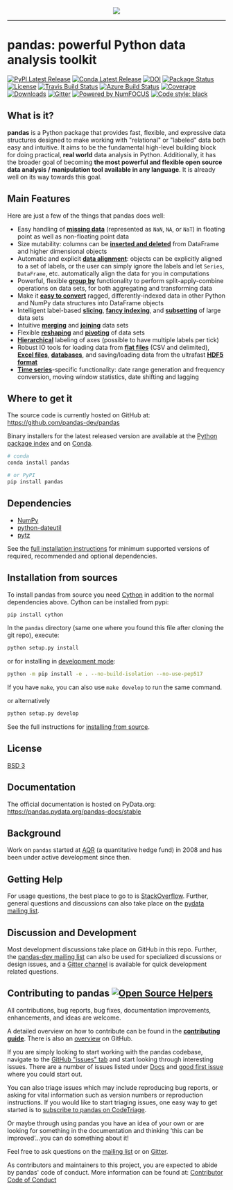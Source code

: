 <div align="center">
  <img src="https://dev.pandas.io/static/img/pandas.svg"><br>
</div>

-----------------

# pandas: powerful Python data analysis toolkit
[![PyPI Latest Release](https://img.shields.io/pypi/v/pandas.svg)](https://pypi.org/project/pandas/)
[![Conda Latest Release](https://anaconda.org/conda-forge/pandas/badges/version.svg)](https://anaconda.org/anaconda/pandas/)
[![DOI](https://zenodo.org/badge/DOI/10.5281/zenodo.3509134.svg)](https://doi.org/10.5281/zenodo.3509134)
[![Package Status](https://img.shields.io/pypi/status/pandas.svg)](https://pypi.org/project/pandas/)
[![License](https://img.shields.io/pypi/l/pandas.svg)](https://github.com/pandas-dev/pandas/blob/master/LICENSE)
[![Travis Build Status](https://travis-ci.org/pandas-dev/pandas.svg?branch=master)](https://travis-ci.org/pandas-dev/pandas)
[![Azure Build Status](https://dev.azure.com/pandas-dev/pandas/_apis/build/status/pandas-dev.pandas?branch=master)](https://dev.azure.com/pandas-dev/pandas/_build/latest?definitionId=1&branch=master)
[![Coverage](https://codecov.io/github/pandas-dev/pandas/coverage.svg?branch=master)](https://codecov.io/gh/pandas-dev/pandas)
[![Downloads](https://anaconda.org/conda-forge/pandas/badges/downloads.svg)](https://pandas.pydata.org)
[![Gitter](https://badges.gitter.im/Join%20Chat.svg)](https://gitter.im/pydata/pandas)
[![Powered by NumFOCUS](https://img.shields.io/badge/powered%20by-NumFOCUS-orange.svg?style=flat&colorA=E1523D&colorB=007D8A)](https://numfocus.org)
[![Code style: black](https://img.shields.io/badge/code%20style-black-000000.svg)](https://github.com/psf/black)

## What is it?

**pandas** is a Python package that provides fast, flexible, and expressive data
structures designed to make working with "relational" or "labeled" data both
easy and intuitive. It aims to be the fundamental high-level building block for
doing practical, **real world** data analysis in Python. Additionally, it has
the broader goal of becoming **the most powerful and flexible open source data
analysis / manipulation tool available in any language**. It is already well on
its way towards this goal.

## Main Features
Here are just a few of the things that pandas does well:

  - Easy handling of [**missing data**][missing-data] (represented as
    `NaN`, `NA`, or `NaT`) in floating point as well as non-floating point data
  - Size mutability: columns can be [**inserted and
    deleted**][insertion-deletion] from DataFrame and higher dimensional
    objects
  - Automatic and explicit [**data alignment**][alignment]: objects can
    be explicitly aligned to a set of labels, or the user can simply
    ignore the labels and let `Series`, `DataFrame`, etc. automatically
    align the data for you in computations
  - Powerful, flexible [**group by**][groupby] functionality to perform
    split-apply-combine operations on data sets, for both aggregating
    and transforming data
  - Make it [**easy to convert**][conversion] ragged,
    differently-indexed data in other Python and NumPy data structures
    into DataFrame objects
  - Intelligent label-based [**slicing**][slicing], [**fancy
    indexing**][fancy-indexing], and [**subsetting**][subsetting] of
    large data sets
  - Intuitive [**merging**][merging] and [**joining**][joining] data
    sets
  - Flexible [**reshaping**][reshape] and [**pivoting**][pivot-table] of
    data sets
  - [**Hierarchical**][mi] labeling of axes (possible to have multiple
    labels per tick)
  - Robust IO tools for loading data from [**flat files**][flat-files]
    (CSV and delimited), [**Excel files**][excel], [**databases**][db],
    and saving/loading data from the ultrafast [**HDF5 format**][hdfstore]
  - [**Time series**][timeseries]-specific functionality: date range
    generation and frequency conversion, moving window statistics,
    date shifting and lagging


   [missing-data]: https://pandas.pydata.org/pandas-docs/stable/user_guide/missing_data.html
   [insertion-deletion]: https://pandas.pydata.org/pandas-docs/stable/user_guide/dsintro.html#column-selection-addition-deletion
   [alignment]: https://pandas.pydata.org/pandas-docs/stable/user_guide/dsintro.html?highlight=alignment#intro-to-data-structures
   [groupby]: https://pandas.pydata.org/pandas-docs/stable/user_guide/groupby.html#group-by-split-apply-combine
   [conversion]: https://pandas.pydata.org/pandas-docs/stable/user_guide/dsintro.html#dataframe
   [slicing]: https://pandas.pydata.org/pandas-docs/stable/user_guide/indexing.html#slicing-ranges
   [fancy-indexing]: https://pandas.pydata.org/pandas-docs/stable/user_guide/advanced.html#advanced
   [subsetting]: https://pandas.pydata.org/pandas-docs/stable/user_guide/indexing.html#boolean-indexing
   [merging]: https://pandas.pydata.org/pandas-docs/stable/user_guide/merging.html#database-style-dataframe-or-named-series-joining-merging
   [joining]: https://pandas.pydata.org/pandas-docs/stable/user_guide/merging.html#joining-on-index
   [reshape]: https://pandas.pydata.org/pandas-docs/stable/user_guide/reshaping.html
   [pivot-table]: https://pandas.pydata.org/pandas-docs/stable/user_guide/reshaping.html
   [mi]: https://pandas.pydata.org/pandas-docs/stable/user_guide/indexing.html#hierarchical-indexing-multiindex
   [flat-files]: https://pandas.pydata.org/pandas-docs/stable/user_guide/io.html#csv-text-files
   [excel]: https://pandas.pydata.org/pandas-docs/stable/user_guide/io.html#excel-files
   [db]: https://pandas.pydata.org/pandas-docs/stable/user_guide/io.html#sql-queries
   [hdfstore]: https://pandas.pydata.org/pandas-docs/stable/user_guide/io.html#hdf5-pytables
   [timeseries]: https://pandas.pydata.org/pandas-docs/stable/user_guide/timeseries.html#time-series-date-functionality

## Where to get it
The source code is currently hosted on GitHub at:
https://github.com/pandas-dev/pandas

Binary installers for the latest released version are available at the [Python
package index](https://pypi.org/project/pandas) and on [Conda](https://docs.conda.io/en/latest/).

```sh
# conda
conda install pandas
```

```sh
# or PyPI
pip install pandas
```

## Dependencies
- [NumPy](https://www.numpy.org)
- [python-dateutil](https://labix.org/python-dateutil)
- [pytz](https://pythonhosted.org/pytz)

See the [full installation instructions](https://pandas.pydata.org/pandas-docs/stable/install.html#dependencies) for minimum supported versions of required, recommended and optional dependencies.

## Installation from sources
To install pandas from source you need [Cython](https://cython.org/) in addition to the normal
dependencies above. Cython can be installed from pypi:

```sh
pip install cython
```

In the `pandas` directory (same one where you found this file after
cloning the git repo), execute:

```sh
python setup.py install
```

or for installing in [development mode](https://pip.pypa.io/en/latest/reference/pip_install.html#editable-installs):


```sh
python -m pip install -e . --no-build-isolation --no-use-pep517
```

If you have `make`, you can also use `make develop` to run the same command.

or alternatively

```sh
python setup.py develop
```

See the full instructions for [installing from source](https://pandas.pydata.org/pandas-docs/stable/install.html#installing-from-source).

## License
[BSD 3](LICENSE)

## Documentation
The official documentation is hosted on PyData.org: https://pandas.pydata.org/pandas-docs/stable

## Background
Work on ``pandas`` started at [AQR](https://www.aqr.com/) (a quantitative hedge fund) in 2008 and
has been under active development since then.

## Getting Help

For usage questions, the best place to go to is [StackOverflow](https://stackoverflow.com/questions/tagged/pandas).
Further, general questions and discussions can also take place on the [pydata mailing list](https://groups.google.com/forum/?fromgroups#!forum/pydata).

## Discussion and Development
Most development discussions take place on GitHub in this repo. Further, the [pandas-dev mailing list](https://mail.python.org/mailman/listinfo/pandas-dev) can also be used for specialized discussions or design issues, and a [Gitter channel](https://gitter.im/pydata/pandas) is available for quick development related questions.

## Contributing to pandas [![Open Source Helpers](https://www.codetriage.com/pandas-dev/pandas/badges/users.svg)](https://www.codetriage.com/pandas-dev/pandas)

All contributions, bug reports, bug fixes, documentation improvements, enhancements, and ideas are welcome.

A detailed overview on how to contribute can be found in the **[contributing guide](https://pandas.pydata.org/docs/dev/development/contributing.html)**. There is also an [overview](.github/CONTRIBUTING.md) on GitHub.

If you are simply looking to start working with the pandas codebase, navigate to the [GitHub "issues" tab](https://github.com/pandas-dev/pandas/issues) and start looking through interesting issues. There are a number of issues listed under [Docs](https://github.com/pandas-dev/pandas/issues?labels=Docs&sort=updated&state=open) and [good first issue](https://github.com/pandas-dev/pandas/issues?labels=good+first+issue&sort=updated&state=open) where you could start out.

You can also triage issues which may include reproducing bug reports, or asking for vital information such as version numbers or reproduction instructions. If you would like to start triaging issues, one easy way to get started is to [subscribe to pandas on CodeTriage](https://www.codetriage.com/pandas-dev/pandas).

Or maybe through using pandas you have an idea of your own or are looking for something in the documentation and thinking ‘this can be improved’...you can do something about it!

Feel free to ask questions on the [mailing list](https://groups.google.com/forum/?fromgroups#!forum/pydata) or on [Gitter](https://gitter.im/pydata/pandas).

As contributors and maintainers to this project, you are expected to abide by pandas' code of conduct. More information can be found at: [Contributor Code of Conduct](https://github.com/pandas-dev/pandas/blob/master/.github/CODE_OF_CONDUCT.md)
